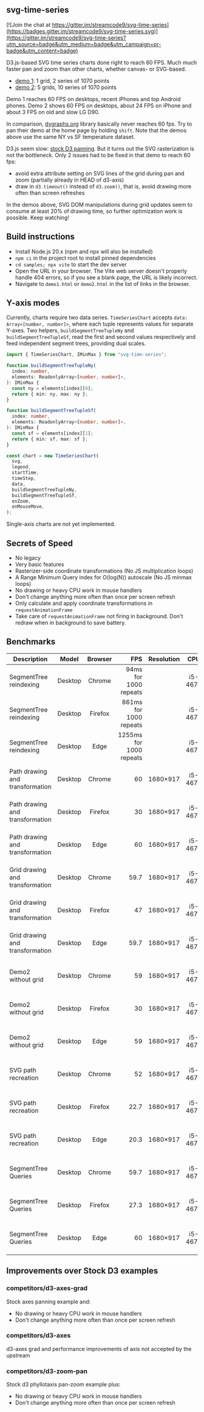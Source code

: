## svg-time-series

[![Join the chat at https://gitter.im/streamcode9/svg-time-series](https://badges.gitter.im/streamcode9/svg-time-series.svg)](https://gitter.im/streamcode9/svg-time-series?utm_source=badge&utm_medium=badge&utm_campaign=pr-badge&utm_content=badge)

D3.js-based SVG time series charts done right to reach 60 FPS. Much much faster pan and zoom than other charts, whether canvas- or SVG-based.

- [demo 1][d1]: 1 grid, 2 series of 1070 points
- [demo 2][d2]: 5 grids, 10 series of 1070 points

Demo 1 reaches 60 FPS on desktops, recent iPhones and top Android phones.
Demo 2 shows 60 FPS on desktops, about 24 FPS on iPhone and about 3 FPS on old and slow LG D90.

In comparison, [dygraphs.org](http://dygraphs.org) library basically never reaches 60 fps. Try to pan their demo at the home page by holding `shift`. Note that the demos above use the same NY vs SF temperature dataset.

D3.js seem slow: [stock D3 panning][d3stock]. But it turns out the SVG rasterization is not the bottleneck. Only 2 issues had to be fixed in that demo to reach 60 fps:

- avoid extra attribute setting on SVG lines of the grid during pan and zoom (partially already in HEAD of d3-axis)
- draw in `d3.timeout()` instead of `d3.zoom()`, that is, avoid drawing more often than screen refreshes

In the demos above, SVG DOM manipulations during grid updates seem to consume at least 20% of drawing time, so further optimization
work is possible. Keep watching!

## Build instructions

- Install Node.js 20.x (npm and npx will also be installed)
- `npm ci` in the project root to install pinned dependencies
- `cd samples; npx vite` to start the dev server
- Open the URL in your browser. The Vite web server doesn't properly handle 404 errors, so if you see a blank page, the URL is likely incorrect.
- Navigate to `demo1.html` or `demo2.html` in the list of links in the browser.

## Y-axis modes

Currently, charts require two data series. `TimeSeriesChart` accepts `data: Array<[number, number]>`, where each tuple represents values for separate Y-axes. Two helpers, `buildSegmentTreeTupleNy` and `buildSegmentTreeTupleSf`, read the first and second values respectively and feed independent segment trees, providing dual scales.

```ts
import { TimeSeriesChart, IMinMax } from "svg-time-series";

function buildSegmentTreeTupleNy(
  index: number,
  elements: ReadonlyArray<[number, number]>,
): IMinMax {
  const ny = elements[index][0];
  return { min: ny, max: ny };
}

function buildSegmentTreeTupleSf(
  index: number,
  elements: ReadonlyArray<[number, number]>,
): IMinMax {
  const sf = elements[index][1];
  return { min: sf, max: sf };
}

const chart = new TimeSeriesChart(
  svg,
  legend,
  startTime,
  timeStep,
  data,
  buildSegmentTreeTupleNy,
  buildSegmentTreeTupleSf,
  onZoom,
  onMouseMove,
);
```

Single-axis charts are not yet implemented.

## Secrets of Speed

- No legacy
- Very basic features
- Rasterizer-side coordinate transformations (No JS multiplication loops)
- A Range Minimum Query index for O(log(N)) autoscale (No JS minmax loops)
- No drawing or heavy CPU work in mouse handlers
- Don't change anything more often than once per screen refresh
- Only calculate and apply coordinate transformations in `requestAnimationFrame`
- Take care of `requestAnimationFrame` not firing in background. Don't redraw when in background to save battery.

## Benchmarks

| Description                     |  Model  | Browser |                     FPS | Resolution |   CPU   |          GPU           |
| ------------------------------- | :-----: | :-----: | ----------------------: | :--------: | :-----: | :--------------------: |
| SegmentTree reindexing          | Desktop | Chrome  |   94ms for 1000 repeats |            | i5-4670 | NVIDIA GeForce GTX 660 |
| SegmentTree reindexing          | Desktop | Firefox |  861ms for 1000 repeats |            | i5-4670 | NVIDIA GeForce GTX 660 |
| SegmentTree reindexing          | Desktop |  Edge   | 1255ms for 1000 repeats |            | i5-4670 | NVIDIA GeForce GTX 660 |
| Path drawing and transformation | Desktop | Chrome  |                      60 |  1680×917  | i5-4670 | NVIDIA GeForce GTX 660 |
| Path drawing and transformation | Desktop | Firefox |                      30 |  1680×917  | i5-4670 | NVIDIA GeForce GTX 660 |
| Path drawing and transformation | Desktop |  Edge   |                      60 |  1680×917  | i5-4670 | NVIDIA GeForce GTX 660 |
| Grid drawing and transformation | Desktop | Chrome  |                    59.7 |  1680×917  | i5-4670 | NVIDIA GeForce GTX 660 |
| Grid drawing and transformation | Desktop | Firefox |                      47 |  1680×917  | i5-4670 | NVIDIA GeForce GTX 660 |
| Grid drawing and transformation | Desktop |  Edge   |                    59.7 |  1680×917  | i5-4670 | NVIDIA GeForce GTX 660 |
| Demo2 without grid              | Desktop | Chrome  |                      59 |  1680×917  | i5-4670 | NVIDIA GeForce GTX 660 |
| Demo2 without grid              | Desktop | Firefox |                      30 |  1680×917  | i5-4670 | NVIDIA GeForce GTX 660 |
| Demo2 without grid              | Desktop |  Edge   |                      59 |  1680×917  | i5-4670 | NVIDIA GeForce GTX 660 |
| SVG path recreation             | Desktop | Chrome  |                      52 |  1680×917  | i5-4670 | NVIDIA GeForce GTX 660 |
| SVG path recreation             | Desktop | Firefox |                    22.7 |  1680×917  | i5-4670 | NVIDIA GeForce GTX 660 |
| SVG path recreation             | Desktop |  Edge   |                    20.3 |  1680×917  | i5-4670 | NVIDIA GeForce GTX 660 |
| SegmentTree Queries             | Desktop | Chrome  |                    59.7 |  1680×917  | i5-4670 | NVIDIA GeForce GTX 660 |
| SegmentTree Queries             | Desktop | Firefox |                    27.3 |  1680×917  | i5-4670 | NVIDIA GeForce GTX 660 |
| SegmentTree Queries             | Desktop |  Edge   |                      60 |  1680×917  | i5-4670 | NVIDIA GeForce GTX 660 |

## Improvements over Stock D3 examples

### competitors/d3-axes-grad

Stock axes panning example and:

- No drawing or heavy CPU work in mouse handlers
- Don't change anything more often than once per screen refresh

### competitors/d3-axes

d3-axes grad and performance improvements of axis not accepted by the upstream

### competitors/d3-zoom-pan

Stock d3 phyllotaxis pan-zoom example plus:

- No drawing or heavy CPU work in mouse handlers
- Don't change anything more often than once per screen refresh

[d1]: https://bl.ocks.org/streamcode9/raw/0ad51c8422d1b0238f0f8ecce03eea60/
[d2]: https://bl.ocks.org/streamcode9/raw/9fc767e29414c2d90f77da4799b9fdf0/
[d3stock]: http://bl.ocks.org/mbostock/db6b4335bf1662b413e7968910104f0f
